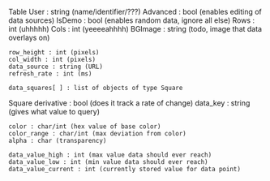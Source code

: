 Table
	User : string (name/identifier/???)
	Advanced : bool (enables editing of data sources)
	IsDemo : bool (enables random data, ignore all else)
	Rows : int (uhhhhh)
	Cols : int (yeeeeahhhh)
	BGImage : string (todo, image that data overlays on)	

	row_height : int (pixels)
	col_width : int (pixels)
	data_source : string (URL)
	refresh_rate : int (ms)
	
	data_squares[ ] : list of objects of type Square

Square
	derivative : bool (does it track a rate of change)
	data_key : string (gives what value to query)

	color : char/int (hex value of base color)
	color_range : char/int (max deviation from color)
	alpha : char (transparency)

	data_value_high : int (max value data should ever reach)
	data_value_low : int (min value data should ever reach)
	data_value_current : int (currently stored value for data point)
